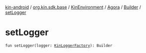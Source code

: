 [kin-android](../../../../index.md) / [org.kin.sdk.base](../../../index.md) / [KinEnvironment](../../index.md) / [Agora](../index.md) / [Builder](index.md) / [setLogger](./set-logger.md)

# setLogger

`fun setLogger(logger: `[`KinLoggerFactory`](../../../../org.kin.sdk.base.tools/-kin-logger-factory/index.md)`): Builder`